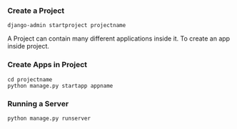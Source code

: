 ### Create a Project
```
django-admin startproject projectname
```

A Project can contain many different applications inside it.
To create an app inside project.

### Create Apps in Project
```
cd projectname
python manage.py startapp appname
```

### Running a Server
```
python manage.py runserver
```

